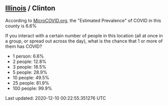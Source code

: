 
## [Illinois](/united-states/illinois) / Clinton

According to [MicroCOVID.org](http://microcovid.org),
the "Estimated Prevalence" of COVID in this county is 6.6%

If you interact with a certain number of people in this location
(all at once in a group, or spread out across the day), what is the chance that
1 or more of them has COVID?

- 1 person: 6.6%
- 2 people: 12.8%
- 3 people: 18.5%
- 5 people: 28.9%
- 10 people: 49.5%
- 25 people: 81.9%
- 100 people: 99.9%

Last updated: 2020-12-10 00:22:55.351276 UTC
